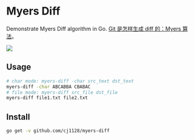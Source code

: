 # Myers Diff

Demonstrate Myers Diff algorithm in Go. [Git 是怎样生成 diff 的：Myers 算法](https://cjting.me/misc/how-git-generate-diff/)。

![](http://asset.cjting.cn/FvoGcyZRGTsakveEtUr3XxezxmoU.png)

## Usage

```bash
# char mode: myers-diff -char src_text dst_text
myers-diff -char ABCABBA CBABAC
# file mode: myers-diff src_file dst_file
myers-diff file1.txt file2.txt
```

## Install

```bash
go get -v github.com/cj1128/myers-diff
```

